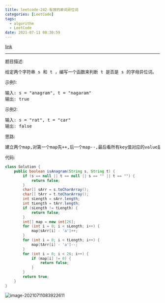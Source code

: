 ```yaml
---
title: leetcode-242-有效的单词异位词
categories: [LeetCode]
tags:
  - algorithm
  - LeetCode
date: 2021-07-11 08:30:59
---
```


[link](https://leetcode-cn.com/problems/valid-anagram/)

<hr/>

题目描述:

<pre>
给定两个字符串 s 和 t ，编写一个函数来判断 t 是否是 s 的字母异位词。
</pre>

示例1:

<pre>
输入: s = "anagram", t = "nagaram"
输出: true
</pre>

示例2:

<pre>
输入: s = "rat", t = "car"
输出: false
</pre>

思路:

<pre>
建立两个map,对第一个map先++,后一个map--,最后看所有key值对应的value是否为0
</pre>

代码:

```java
class Solution {
    public boolean isAnagram(String s, String t) {
        if (s == null || t == null || s == "" || t == "") {
            return false;
        }
        char[] sArr = s.toCharArray();
        char[] tArr = t.toCharArray();
        int sLength = sArr.length;
        int tLength = tArr.length;
        if (sLength != tLength) {
            return false;
        }
        int[] map = new int[26];
        for (int i = 0; i < sLength; i++) {
            map[sArr[i] - 'a']++;
        }
        for (int i = 0; i < tLength; i++) {
            map[tArr[i] - 'a']--;
        }
        for (int i = 0; i < 26; i++) {
            if (map[i] != 0) {
                return false;
            }
        }
        return true;
    }
}
```

![image-20210711083922611](https://gitee.com/cao_ziqiang/img/raw/master/20210711083922.png)

